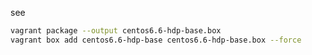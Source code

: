 see [](https://scotch.io/tutorials/how-to-create-a-vagrant-base-box-from-an-existing-one)

```bash
vagrant package --output centos6.6-hdp-base.box
vagrant box add centos6.6-hdp-base centos6.6-hdp-base.box --force
```
